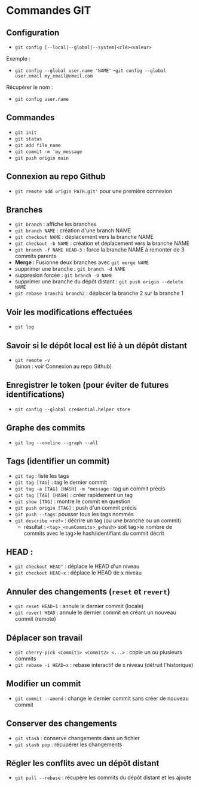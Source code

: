 # Commandes GIT

## Configuration
- `git config [--local|--global|--system]<clé><valeur> `

Exemple :
- `git config --global user.name 'NAME'`
-`git config --global user.email my_email@email.com`

Récupérer le nom :
- `git config user.name`

## Commandes
- `git init`
- `git status`
- `git add file_name`
- `git commit -m 'my_message`
- `git push origin main`

## Connexion au repo Github
- `git remote add origin PATH.git'` pour une première connexion

## Branches 
- `git branch` : affiche les branches
- `git branch NAME` : création d'une branch NAME
- `git checkout NAME` : déplacement vers la branche NAME
- `git checkout -b NAME` : création et déplacement vers la branche NAME
- `git branch -f NAME HEAD~3` : force la branche NAME à remonter de 3 commits parents
- **Merge :** Fusionne deux branches avec `git merge NAME`
- supprimer une branche : `git branch -d NAME`
- suppresion forcée : `git branch -D NAME`
- supprimer une branche du dépôt distant : `git push origin --delete NAME`
- `git rebase branch1 branch2` : déplacer la branche 2 sur la branche 1

## Voir les modifications effectuées
- `git log`

## Savoir si le dépôt local est lié à un dépôt distant
- `git remote -v`    
(sinon : voir Connexion au repo Github)

## Enregistrer le token (pour éviter de futures identifications)
- `git config --global credential.helper store`

## Graphe des commits
- `git log --oneline --graph --all`

## Tags (identifier un commit)
- `git tag` : liste les tags
- `git tag [TAG]` : tag le dernier commit
- `git tag -a [TAG] [HASH] -m "message` : tag un commit précis
- `git tag [TAG] [HASH]` : créer rapidement un tag
- `git show [TAG]` : montre le commit en question
- `git push origin [TAG]` : push d'un commit précis
- `git push --tags`: pousser tous les tags nommés
- `git describe <ref>` : décrire un tag (ou une branche ou un commit)
    - résultat : `<tag>_<numCommits>_g<hash>` soit tag>le nombre de commits avec le tag>le hash/identifiant du commit décrit

## HEAD :
- `git checkout HEAD^` : déplace le HEAD d'un niveau
- `git checkout HEAD~x` : déplace le HEAD de x niveau

## Annuler des changements (`reset` et `revert`)
- `git reset HEAD~1` : annule le dernier commit (locale)
- `git revert HEAD` : annule le dernier commit en créant un nouveau commit (remote)

## Déplacer son travail
- `git cherry-pick <Commit1> <Commit2> <...>` : copie un ou plusieurs commits
- `git rebase -i HEAD~x` : rebase interactif de x niveau (détruit l'historique)

## Modifier un commit
- `git commit --amend` : change le dernier commit sans créer de nouveau commit

## Conserver des changements
- `git stash` : conserve changements dans un fichier
- `git stash pop` : récupérer les changements

## Régler les conflits avec un dépôt distant
- `git pull --rebase` : récupère les commits du dépôt distant et les ajoute
